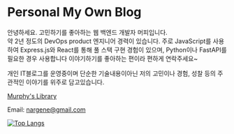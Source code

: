 # Personal My Own Blog

안녕하세요. 고민하기를 좋아하는 웹 백엔드 개발자 머피입니다.  
약 2년 정도의 DevOps product 엔지니어 경력이 있습니다.
주로 JavaScript를 사용하여 Express.js와 React를 통해 풀 스택 구현 경험이 있으며, Python이나 FastAPI를 필요한 경우 사용합니다
이야기하기를 좋아하는 편이라 편하게 연락주세요~

개인 IT블로그를 운영중이며 단순한 기술내용이아닌 저의 고민이나 경험, 성찰 등의 주관적인 이야기를 위주로 담고있습니다.

[Murphy's Library](https://www.murphybooks.me/)

Email: nargene@gmail.com

[![Top Langs](https://github-readme-stats.vercel.app/api/top-langs/?username=murphybread&hide=scss,nunjucks,hcl)](https://github.com/anuraghazra/github-readme-stats)





